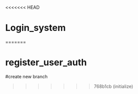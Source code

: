 <<<<<<< HEAD
# Login_system
=======
# register_user_auth
#create new branch
>>>>>>> 768b1cb (initialize)

